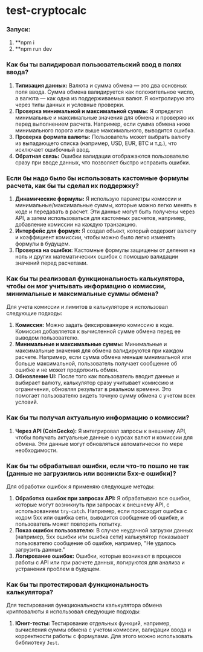 # test-cryptocalc

### Запуск:
1. **npm i
2. **npm run dev

### Как бы ты валидировал пользовательский ввод в полях ввода?

1. **Типизация данных:** Валюта и сумма обмена — это два основных поля ввода. Сумма обмена валидируется как положительное число, а валюта — как одна из поддерживаемых валют. Я контролирую это через типы данных и условные проверки.
2. **Проверка минимальной и максимальной суммы:** Я определил минимальные и максимальные значения для обмена и проверяю их перед выполнением расчета. Например, если сумма обмена ниже минимального порога или выше максимального, выводится ошибка.
3. **Проверка формата валюты:** Пользователь может выбрать валюту из выпадающего списка (например, USD, EUR, BTC и т.д.), что исключает ошибочный ввод.
4. **Обратная связь:** Ошибки валидации отображаются пользователю сразу при вводе данных, что позволяет быстро исправить ошибки.

### Если бы надо было бы использовать кастомные формулы расчета, как бы ты сделал их поддержку?

1. **Динамические формулы:** Я использую параметры комиссии и минимальные/максимальные суммы, которые можно легко менять в коде и передавать в расчет. Эти данные могут быть получены через API, а затем использоваться для кастомных расчетов, например, добавление комиссии на каждую транзакцию.
2. **Интерфейс для формул:** Я создал объект, который содержит валюту и коэффициент комиссии, чтобы можно было легко изменять формулы в будущем.
3. **Проверка на ошибки:** Кастомные формулы защищены от деления на ноль и других математических ошибок с помощью валидации значений перед расчетами.

### Как бы ты реализовал функциональность калькулятора, чтобы он мог учитывать информацию о комиссии, минимальные и максимальные суммы обмена?

Для учета комиссии и лимитов в калькуляторе я использовал следующие подходы:

1. **Комиссия:** Можно задать фиксированную комиссию в коде. Комиссия добавляется к вычисленной сумме обмена перед ее выводом пользователю.
2. **Минимальные и максимальные суммы:** Минимальные и максимальные значения для обмена валидируются при каждом расчете. Например, если сумма обмена меньше минимальной или больше максимальной, пользователь получает сообщение об ошибке и не может продолжить обмен.
3. **Обновление UI:** После того как пользователь вводит данные и выбирает валюту, калькулятор сразу учитывает комиссию и ограничения, обновляя результат в реальном времени. Это помогает пользователю видеть точную сумму обмена с учетом всех условий.

### Как бы ты получал актуальную информацию о комиссии?

1. **Через API (CoinGecko):** Я интегрировал запросы к внешнему API, чтобы получать актуальные данные о курсах валют и комиссии для обмена. Эти данные могут обновляться автоматически по мере необходимости.

### Как бы ты обрабатывал ошибки, если что-то пошло не так (данные не загрузились или возникли 5xx-е ошибки)?

Для обработки ошибок я применяю следующие методы:

1. **Обработка ошибок при запросах API:** Я обрабатываю все ошибки, которые могут возникнуть при запросах к внешнему API, с использованием `try-catch`. Например, если происходит ошибка с кодом 5xx или ошибка сети, выводится сообщение об ошибке, и пользователь может повторить попытку.
2. **Показ ошибок пользователю:** В случае неудачной загрузки данных (например, 5xx ошибки или ошибка сети) калькулятор показывает пользователю сообщение об ошибке, например, "Не удалось загрузить данные."
3. **Логирование ошибок:** Ошибки, которые возникают в процессе работы с API или при расчете данных, логируются для анализа и устранения проблем в будущем.

### Как бы ты протестировал функциональность калькулятора?

Для тестирования функциональности калькулятора обмена криптовалюты я использовал следующие подходы:

1. **Юнит-тесты:** Тестирование отдельных функций, например, вычисления суммы обмена с учетом комиссии, валидации ввода и корректности работы с формулами. Для этого можно использовать библиотеку `Jest`.
